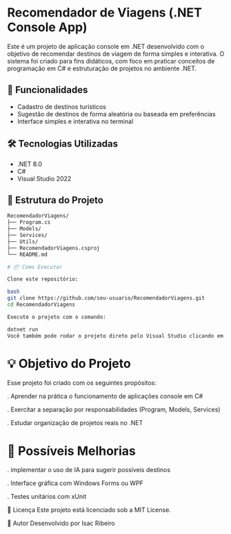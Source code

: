 # Recomendador de Viagens (.NET Console App)

Este é um projeto de aplicação console em .NET desenvolvido com o objetivo de recomendar destinos de viagem de forma simples e interativa. O sistema foi criado para fins didáticos, com foco em praticar conceitos de programação em C# e estruturação de projetos no ambiente .NET.

## 🚀 Funcionalidades

- Cadastro de destinos turísticos
- Sugestão de destinos de forma aleatória ou baseada em preferências
- Interface simples e interativa no terminal

## 🛠️ Tecnologias Utilizadas

- .NET 8.0
- C#
- Visual Studio 2022

## 📁 Estrutura do Projeto

```bash
RecomendadorViagens/
├── Program.cs
├── Models/
├── Services/
├── Utils/
├── RecomendadorViagens.csproj
└── README.md

# 📦 Como Executar

Clone este repositório:

bash
git clone https://github.com/seu-usuario/RecomendadorViagens.git
cd RecomendadorViagens

Execute o projeto com o comando:

dotnet run
Você também pode rodar o projeto direto pelo Visual Studio clicando em F5 ou no botão verde de Run.
```

# 💡 Objetivo do Projeto

Esse projeto foi criado com os seguintes propósitos:

. Aprender na prática o funcionamento de aplicações console em C#

. Exercitar a separação por responsabilidades (Program, Models, Services)

. Estudar organização de projetos reais no .NET

# 📌 Possíveis Melhorias

. implementar o uso de IA para sugerir possíveis destinos

. Interface gráfica com Windows Forms ou WPF

. Testes unitários com xUnit

📄 Licença
Este projeto está licenciado sob a MIT License.

👤 Autor
Desenvolvido por Isac Ribeiro

